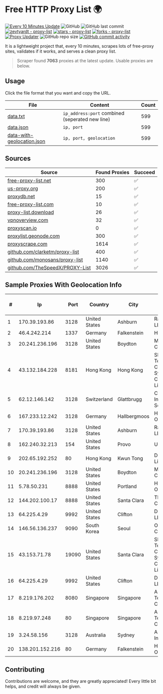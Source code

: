 
# Free HTTP Proxy List 🌍

[![Every 10 Minutes Update](https://github.com/mertguvencli/http-proxy-list/actions/workflows/main.yml/badge.svg?branch=main)](https://github.com/mertguvencli/http-proxy-list/actions/workflows/main.yml)
![GitHub](https://img.shields.io/github/license/mertguvencli/http-proxy-list)
![GitHub last commit](https://img.shields.io/github/last-commit/mertguvencli/http-proxy-list)
[![zevtyardt - proxy-list](https://img.shields.io/static/v1?label=zevtyardt&message=proxy-list&color=blue&logo=github)](https://github.com/zevtyardt/proxy-list "Go to GitHub repo")
[![stars - proxy-list](https://img.shields.io/github/stars/zevtyardt/proxy-list?style=social)](https://github.com/zevtyardt/proxy-list)
[![forks - proxy-list](https://img.shields.io/github/forks/zevtyardt/proxy-list?style=social)](https://github.com/zevtyardt/proxy-list)
[![Proxy Updater](https://github.com/zevtyardt/proxy-list/workflows/Proxy%20Updater/badge.svg)](https://github.com/zevtyardt/proxy-list/actions?query=workflow:"Proxy+Updater")
![GitHub repo size](https://img.shields.io/github/repo-size/zevtyardt/proxy-list)
[![GitHub commit activity](https://img.shields.io/github/commit-activity/m/zevtyardt/proxy-list?logo=commits)](https://github.com/zevtyardt/proxy-list/commits/main)

It is a lightweight project that, every 10 minutes, scrapes lots of free-proxy sites, validates if it works, and serves a clean proxy list.

> Scraper found **7063** proxies at the latest update. Usable proxies are below.

## Usage

Click the file format that you want and copy the URL.

|File|Content|Count|
|----|-------|-----|
|[data.txt](https://raw.githubusercontent.com/mertguvencli/http-proxy-list/main/proxy-list/data.txt)|`ip_address:port` combined (seperated new line)|599|
|[data.json](https://raw.githubusercontent.com/mertguvencli/http-proxy-list/main/proxy-list/data.json)|`ip, port`|599|
|[data-with-geolocation.json](https://raw.githubusercontent.com/mertguvencli/http-proxy-list/main/proxy-list/data-with-geolocation.json)|`ip, port, geolocation`|599|

## Sources

|Source|Found Proxies|Succeed|
|------|-------------|-------|
|[free-proxy-list.net](https://free-proxy-list.net)|300|✅|
|[us-proxy.org](https://www.us-proxy.org)|200|✅|
|[proxydb.net](http://proxydb.net)|15|✅|
|[free-proxy-list.com](https://free-proxy-list.com/?page=&port=&type%5B%5D=http&type%5B%5D=https&up_time=0&search=Search)|10|✅|
|[proxy-list.download](https://www.proxy-list.download/HTTP)|26|✅|
|[vpnoverview.com](https://vpnoverview.com/privacy/anonymous-browsing/free-proxy-servers)|32|✅|
|[proxyscan.io](https://www.proxyscan.io)|0|✅|
|[proxylist.geonode.com](https://proxylist.geonode.com/api/proxy-list?limit=300&page=1&sort_by=lastChecked&sort_type=desc&protocols=http,https)|300|✅|
|[proxyscrape.com](https://api.proxyscrape.com/v2/?request=displayproxies&protocol=http&timeout=10000&country=all&ssl=all&anonymity=all)|1614|✅|
|[github.com/clarketm/proxy-list](https://raw.githubusercontent.com/clarketm/proxy-list/master/proxy-list-raw.txt)|400|✅|
|[github.com/monosans/proxy-list](https://raw.githubusercontent.com/monosans/proxy-list/main/proxies/http.txt)|1140|✅|
|[github.com/TheSpeedX/PROXY-List](https://raw.githubusercontent.com/TheSpeedX/PROXY-List/master/http.txt)|3026|✅|


## Sample Proxies With Geolocation Info

|#|Ip|Port|Country|City|Internet Service Provider|
|-|--|----|-------|----|-------------------------|
|1|170.39.193.86|3128|United States|Ashburn|Rackdog, LLC|
|2|46.4.242.214|1337|Germany|Falkenstein|Hetzner|
|3|20.241.236.196|3128|United States|Boydton|Microsoft Corporation|
|4|43.132.184.228|8181|Hong Kong|Hong Kong|Shenzhen Tencent Computer Systems Company Limited|
|5|62.12.146.142|3128|Switzerland|Glattbrugg|Cyberlink Internet Services AG|
|6|167.233.12.242|3128|Germany|Hallbergmoos|Hetzner Online GmbH|
|7|170.39.193.86|3128|United States|Ashburn|Rackdog, LLC|
|8|162.240.32.213|154|United States|Provo|Unified Layer|
|9|202.65.192.252|80|Hong Kong|Kwun Tong|Diyixian.com Limited|
|10|20.241.236.196|3128|United States|Boydton|Microsoft Corporation|
|11|5.78.50.231|8888|United States|Portland|Hetzner Online GmbH|
|12|144.202.100.17|8888|United States|Santa Clara|The Constant Company|
|13|64.225.4.29|9992|United States|Clifton|DigitalOcean, LLC|
|14|146.56.136.237|9090|South Korea|Seoul|Oracle Corporation|
|15|43.153.71.78|19090|United States|Santa Clara|Shenzhen Tencent Computer Systems Company Limited|
|16|64.225.4.29|9992|United States|Clifton|DigitalOcean, LLC|
|17|8.219.176.202|8080|Singapore|Singapore|Alibaba (US) Technology Co., Ltd.|
|18|8.219.97.248|80|Singapore|Singapore|Alibaba (US) Technology Co., Ltd.|
|19|3.24.58.156|3128|Australia|Sydney|Amazon.com, Inc.|
|20|138.201.152.216|80|Germany|Falkenstein|Hetzner Online GmbH|



## Contributing

Contributions are welcome, and they are greatly appreciated! Every
little bit helps, and credit will always be given.

